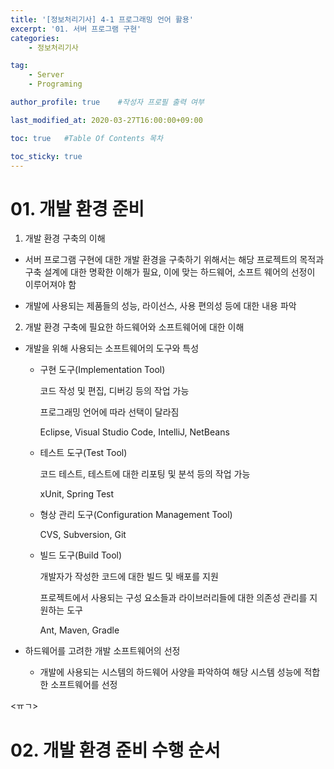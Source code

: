 ```yaml
---
title: '[정보처리기사] 4-1 프로그래밍 언어 활용' 
excerpt: '01. 서버 프로그램 구현'
categories:
    - 정보처리기사

tag:
    - Server
    - Programing

author_profile: true    #작성자 프로필 출력 여부

last_modified_at: 2020-03-27T16:00:00+09:00

toc: true   #Table Of Contents 목차 

toc_sticky: true
---
```


# 01. 개발 환경 준비

1. 개발 환경 구축의 이해 

  - 서버 프로그램 구현에 대한 개발 환경을 구축하기 위해서는 해당 프로젝트의 목적과 구축 설계에 대한 명확한 이해가 필요, 이에 맞는 하드웨어, 소프트 웨어의 선정이 이루어져야 함

  - 개발에 사용되는 제품들의 성능, 라이선스, 사용 편의성 등에 대한 내용 파악

2. 개발 환경 구축에 필요한 하드웨어와 소프트웨어에 대한 이해

  - 개발을 위해 사용되는 소프트웨어의 도구와 특성
    
    - 구현 도구(Implementation Tool)
       
       코드 작성 및 편집, 디버깅 등의 작업 가능 
       
       프로그래밍 언어에 따라 선택이 달라짐
       
       Eclipse, Visual Studio Code, IntelliJ, NetBeans

    - 테스트 도구(Test Tool)

      코드 테스트, 테스트에 대한 리포팅 및 분석 등의 작업 가능

      xUnit, Spring Test

    - 형상 관리 도구(Configuration Management Tool)

      CVS, Subversion, Git

    - 빌드 도구(Build Tool)

      개발자가 작성한 코드에 대한 빌드 및 배포를 지원

      프로젝트에서 사용되는 구성 요소들과 라이브러리들에 대한 의존성 관리를 지원하는 도구

      Ant, Maven, Gradle

  - 하드웨어를 고려한 개발 소프트웨어의 선정

    - 개발에 사용되는 시스템의 하드웨어 사양을 파악하여 해당 시스템 성능에 적합한 소프트웨어를 선정

<ㅠㄱ>

# 02. 개발 환경 준비 수행 순서